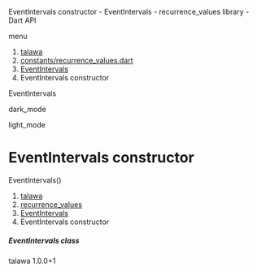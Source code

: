 




EventIntervals constructor - EventIntervals - recurrence\_values library - Dart API







menu

1. [talawa](../../index.html)
2. [constants/recurrence\_values.dart](../../constants_recurrence_values/constants_recurrence_values-library.html)
3. [EventIntervals](../../constants_recurrence_values/EventIntervals-class.html)
4. EventIntervals constructor

EventIntervals


dark\_mode

light\_mode




# EventIntervals constructor


EventIntervals()

 


1. [talawa](../../index.html)
2. [recurrence\_values](../../constants_recurrence_values/constants_recurrence_values-library.html)
3. [EventIntervals](../../constants_recurrence_values/EventIntervals-class.html)
4. EventIntervals constructor

##### EventIntervals class





talawa
1.0.0+1






